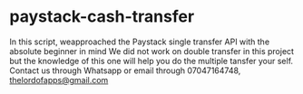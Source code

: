 # paystack-cash-transfer
In this script, weapproached the Paystack single transfer API with the absolute beginner in mind
We did not work on double transfer in this project but the knowledge of this one will help you do the multiple tansfer your self.
Contact us through Whatsapp or email through 07047164748, thelordofapps@gmail.com

